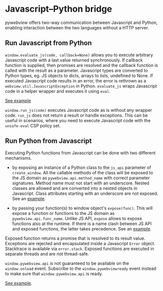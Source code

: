 # Javascript–Python bridge

_pywebview_ offers two-way communication between Javascript and Python, enabling interaction between the two languages without a HTTP server.

## Run Javascript from Python

`window.evaluate_js(code, callback=None)` allows you to execute arbitrary Javascript code with a last value returned synchronously. If callback function is supplied, then promises are resolved and the callback function is called with the result as a parameter. Javascript types are converted to Python types, eg. JS objects to dicts, arrays to lists, undefined to None. If executed Javascript code results in an error, the error is rethrown as a `webview.util.JavascriptException` in Python. `evaluate_js` wraps Javascript code in a helper wrapper and executes it using `eval`.

[See example](/examples/evaluate_js.html)

`window.run_js(code)` executes Javascript code as is without any wrapper code. `run_js` does not return a result or handle exceptions. This can be useful in scenarios, where you need to execute Javascript code with the `unsafe-eval` CSP policy set.

## Run Python from Javascript

Executing Python functions from Javascript can be done with two different mechanisms.

- by exposing an instance of a Python class to the `js_api` parameter of `create_window`. All the callable methods of the class will be exposed to the JS domain as `pywebview.api.method_name` with correct parameter signatures. Method name must not start with an underscore. Nested classes are allowed and are converted into a nested objects in Javascript. Class attributes starting with an underscore are not exposed. See an [example](/examples/js_api.html).

- by passing your function(s) to window object's `expose(func)`. This will expose a function or functions to the JS domain as `pywebview.api.func_name`. Unlike JS API, `expose` allows to expose functions also at the runtime. If there is a name clash between JS API and exposed functions, the latter takes precedence. See an [example](/examples/expose.html).

Exposed function returns a promise that is resolved to its result value. Exceptions are rejected and encapsulated inside a Javascript `Error` object. Stacktrace is available via `error.stack`. Exposed functions are executed in separate threads and are not thread-safe.

`window.pywebview.api` is not guaranteed to be available on the `window.onload` event. Subscribe to the `window.pywebviewready` event instead to make sure that `window.pywebview.api` is ready.

[See example](/examples/js_api.html).

